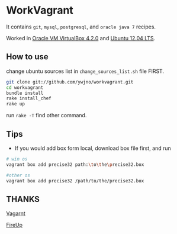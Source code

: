 # WorkVagrant

It contains `git`, `mysql`, `postgresql`, and `oracle java 7` recipes.

Worked in [Oracle VM VirtualBox 4.2.0](https://www.virtualbox.org/) and [Ubuntu 12.04 LTS](http://www.ubuntu.com/).

## How to use

change ubuntu sources list in `change_sources_list.sh` file FIRST.

```bash
git clone git://github.com/ywjno/workvagrant.git
cd workvagrant
bundle install
rake install_chef
rake up
```

run `rake -T` find other command.

## Tips
* If you would add box form local, download box file first, and run

```bash
# win os
vagrant box add precise32 path:\to\the\precise32.box

#other os
vagrant box add precise32 /path/to/the/precise32.box
```

## THANKS

[Vagarnt](http://vagrantup.com/)

[FireUp](https://github.com/SaitoWu/fireup)
